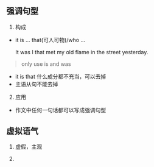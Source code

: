 #

## 强调句型

1. 构成

- it is ... that(可人可物)/who ...

  It was I that met my old flame in the street yesterday.

> only use is and was

- it is that 什么成分都不充当，可以去掉
- 主语从句不能去掉

2. 应用

- 作文中任何一句话都可以写成强调句型

## 虚拟语气

1. 虚假，主观

2.
